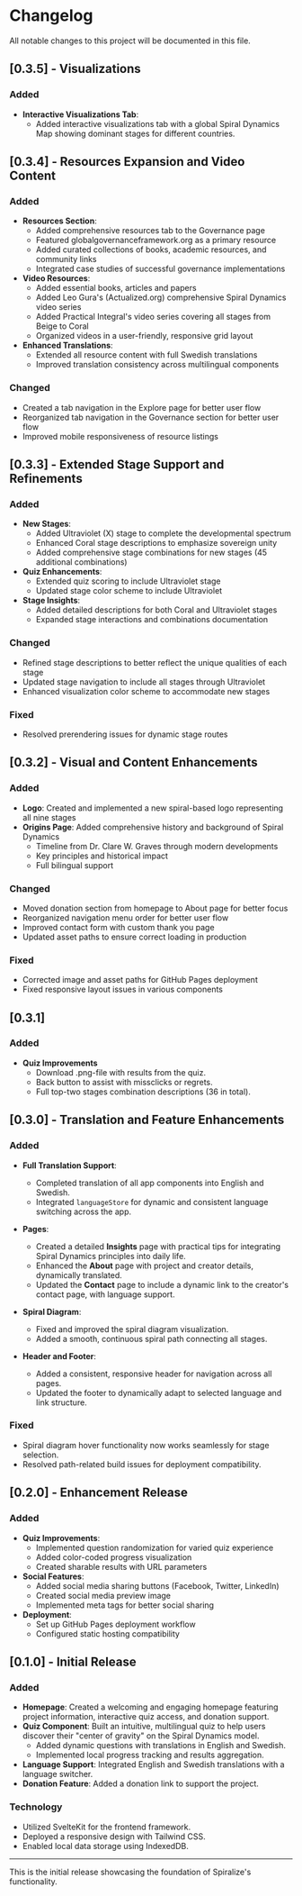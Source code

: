 # Changelog

All notable changes to this project will be documented in this file.

## [0.3.5] - Visualizations

### Added
- **Interactive Visualizations Tab**:
  - Added interactive visualizations tab with a global Spiral Dynamics Map showing dominant stages for different countries.

## [0.3.4] - Resources Expansion and Video Content

### Added
- **Resources Section**:
  - Added comprehensive resources tab to the Governance page
  - Featured globalgovernanceframework.org as a primary resource
  - Added curated collections of books, academic resources, and community links
  - Integrated case studies of successful governance implementations
- **Video Resources**:
  - Added essential books, articles and papers
  - Added Leo Gura's (Actualized.org) comprehensive Spiral Dynamics video series
  - Added Practical Integral's video series covering all stages from Beige to Coral
  - Organized videos in a user-friendly, responsive grid layout
- **Enhanced Translations**:
  - Extended all resource content with full Swedish translations
  - Improved translation consistency across multilingual components

### Changed
- Created a tab navigation in the Explore page for better user flow
- Reorganized tab navigation in the Governance section for better user flow
- Improved mobile responsiveness of resource listings

## [0.3.3] - Extended Stage Support and Refinements

### Added
- **New Stages**:
  - Added Ultraviolet (X) stage to complete the developmental spectrum
  - Enhanced Coral stage descriptions to emphasize sovereign unity
  - Added comprehensive stage combinations for new stages (45 additional combinations)
- **Quiz Enhancements**:
  - Extended quiz scoring to include Ultraviolet stage
  - Updated stage color scheme to include Ultraviolet
- **Stage Insights**:
  - Added detailed descriptions for both Coral and Ultraviolet stages
  - Expanded stage interactions and combinations documentation

### Changed
- Refined stage descriptions to better reflect the unique qualities of each stage
- Updated stage navigation to include all stages through Ultraviolet
- Enhanced visualization color scheme to accommodate new stages

### Fixed
- Resolved prerendering issues for dynamic stage routes

## [0.3.2] - Visual and Content Enhancements

### Added
- **Logo**: Created and implemented a new spiral-based logo representing all nine stages
- **Origins Page**: Added comprehensive history and background of Spiral Dynamics
  - Timeline from Dr. Clare W. Graves through modern developments
  - Key principles and historical impact
  - Full bilingual support

### Changed
- Moved donation section from homepage to About page for better focus
- Reorganized navigation menu order for better user flow
- Improved contact form with custom thank you page
- Updated asset paths to ensure correct loading in production

### Fixed
- Corrected image and asset paths for GitHub Pages deployment
- Fixed responsive layout issues in various components

## [0.3.1]

### Added

- **Quiz Improvements**
  - Download .png-file with results from the quiz.
  - Back button to assist with missclicks or regrets.
  - Full top-two stages combination descriptions (36 in total).

## [0.3.0] - Translation and Feature Enhancements

### Added
- **Full Translation Support**:
  - Completed translation of all app components into English and Swedish.
  - Integrated `languageStore` for dynamic and consistent language switching across the app.

- **Pages**:
  - Created a detailed **Insights** page with practical tips for integrating Spiral Dynamics principles into daily life.
  - Enhanced the **About** page with project and creator details, dynamically translated.
  - Updated the **Contact** page to include a dynamic link to the creator's contact page, with language support.

- **Spiral Diagram**:
  - Fixed and improved the spiral diagram visualization.
  - Added a smooth, continuous spiral path connecting all stages.

- **Header and Footer**:
  - Added a consistent, responsive header for navigation across all pages.
  - Updated the footer to dynamically adapt to selected language and link structure.

### Fixed
- Spiral diagram hover functionality now works seamlessly for stage selection.
- Resolved path-related build issues for deployment compatibility.

## [0.2.0] - Enhancement Release

### Added
- **Quiz Improvements**:
  - Implemented question randomization for varied quiz experience
  - Added color-coded progress visualization
  - Created sharable results with URL parameters
- **Social Features**:
  - Added social media sharing buttons (Facebook, Twitter, LinkedIn)
  - Created social media preview image
  - Implemented meta tags for better social sharing
- **Deployment**:
  - Set up GitHub Pages deployment workflow
  - Configured static hosting compatibility

## [0.1.0] - Initial Release

### Added
- **Homepage**: Created a welcoming and engaging homepage featuring project information, interactive quiz access, and donation support.
- **Quiz Component**: Built an intuitive, multilingual quiz to help users discover their "center of gravity" on the Spiral Dynamics model.
  - Added dynamic questions with translations in English and Swedish.
  - Implemented local progress tracking and results aggregation.
- **Language Support**: Integrated English and Swedish translations with a language switcher.
- **Donation Feature**: Added a donation link to support the project.

### Technology
- Utilized SvelteKit for the frontend framework.
- Deployed a responsive design with Tailwind CSS.
- Enabled local data storage using IndexedDB.

---

This is the initial release showcasing the foundation of Spiralize's functionality.
